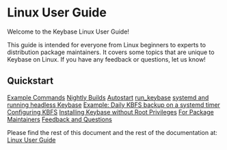 # Linux User Guide

Welcome to the Keybase Linux User Guide!

This guide is intended for everyone from Linux beginners to experts to distribution package maintainers. It covers some topics that are unique to Keybase on Linux. If you have any feedback or questions, let us know!

## Quickstart

[Example Commands](https://book.keybase.io/docs/linux#quickstart)
[Nightly Builds](https://book.keybase.io/docs/linux#example-commands)
[Autostart](https://book.keybase.io/docs/linux#autostart)
[run_keybase](https://book.keybase.io/docs/linux#runkeybase)
[systemd and running headless Keybase](https://book.keybase.io/docs/linux#systemd-and-running-headless-keybase)
[Example: Daily KBFS backup on a systemd timer](https://book.keybase.io/docs/linux#example-daily-kbfs-backup-on-a-systemd-timer)
[Configuring KBFS](https://book.keybase.io/docs/linux#configuring-kbfs)
[Installing Keybase without Root Privileges](https://book.keybase.io/docs/linux#installing-keybase-without-root-privileges)
[For Package Maintainers](https://book.keybase.io/docs/linux#for-package-maintainers)
[Feedback and Questions](https://book.keybase.io/docs/linux#feedback-and-questions)

Please find the rest of this document and the rest of the documentation at: [Linux User Guide](https://book.keybase.io/docs/linux)